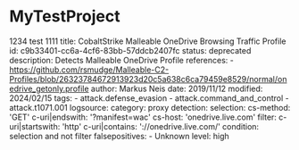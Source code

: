 # MyTestProject
1234
test
1111
title: CobaltStrike Malleable OneDrive Browsing Traffic Profile
id: c9b33401-cc6a-4cf6-83bb-57ddcb2407fc
status: deprecated
description: Detects Malleable OneDrive Profile
references:
    - https://github.com/rsmudge/Malleable-C2-Profiles/blob/26323784672913923d20c5a638c6ca79459e8529/normal/onedrive_getonly.profile
author: Markus Neis
date: 2019/11/12
modified: 2024/02/15
tags:
    - attack.defense_evasion
    - attack.command_and_control
    - attack.t1071.001
logsource:
    category: proxy
detection:
    selection:
        cs-method: 'GET'
        c-uri|endswith: '\?manifest=wac'
        cs-host: 'onedrive.live.com'
    filter:
        c-uri|startswith: 'http'
        c-uri|contains: '://onedrive.live.com/'
    condition: selection and not filter
falsepositives:
    - Unknown
level: high
